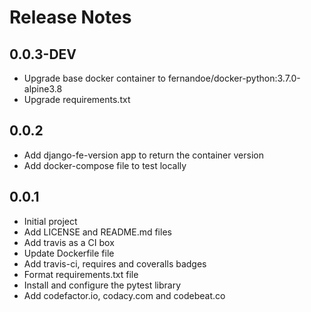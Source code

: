 # Release Notes

## 0.0.3-DEV

- Upgrade base docker container to fernandoe/docker-python:3.7.0-alpine3.8
- Upgrade requirements.txt

## 0.0.2

- Add django-fe-version app to return the container version
- Add docker-compose file to test locally

## 0.0.1

- Initial project
- Add LICENSE and README.md files
- Add travis as a CI box
- Update Dockerfile file
- Add travis-ci, requires and coveralls badges
- Format requirements.txt file
- Install and configure the pytest library
- Add codefactor.io, codacy.com and codebeat.co
